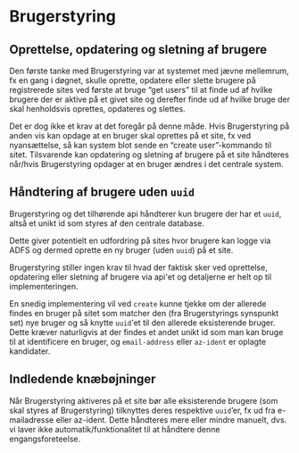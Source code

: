 # Brugerstyring

## Oprettelse, opdatering og sletning af brugere

Den første tanke med Brugerstyring var at systemet med jævne mellemrum, fx en
gang i døgnet, skulle oprette, opdatere eller slette brugere på registrerede
sites ved første at bruge “get users” til at finde ud af hvilke brugere der er
aktive på et givet site og derefter finde ud af hvilke bruge der skal
henholdsvis oprettes, opdateres og slettes.

Det er dog ikke et krav at det foregår på denne måde. Hvis Brugerstyring på
anden vis kan opdage at en bruger skal oprettes på et site, fx ved nyansættelse,
så kan system blot sende en “create user”-kommando til sitet. Tilsvarende kan
opdatering og sletning af brugere på et site håndteres når/hvis Brugerstyring
opdager at en bruger ændres i det centrale system.

## Håndtering af brugere uden `uuid`

Brugerstyring og det tilhørende api håndterer kun brugere der har et `uuid`,
altså et unikt id som styres af den centrale database.

Dette giver potentielt en udfordring på sites hvor brugere kan logge via ADFS og
dermed oprette en ny bruger (uden `uuid`) på et site.

Brugerstyring stiller ingen krav til hvad der faktisk sker ved oprettelse,
opdatering eller sletning af brugere via api'et og detaljerne er helt op til
implementeringen.

En snedig implementering vil ved `create` kunne tjekke om der allerede findes en
bruger på sitet som matcher den (fra Brugerstyrings synspunkt set) nye bruger og
så knytte `uuid`'et til den allerede eksisterende bruger. Dette kræver
naturligvis at der findes et andet unikt id som man kan bruge til at
identificere en bruger, og `email-address` eller `az-ident` er oplagte
kandidater.

## Indledende knæbøjninger

Når Brugerstyring aktiveres på et site bør alle eksisterende brugere (som skal
styres af Brugerstyring) tilknyttes deres respektive `uuid`’er, fx ud fra
e-mailadresse eller az-ident. Dette håndteres mere eller mindre manuelt, dvs. vi
laver ikke automatik/funktionalitet til at håndtere denne engangsforeteelse.

